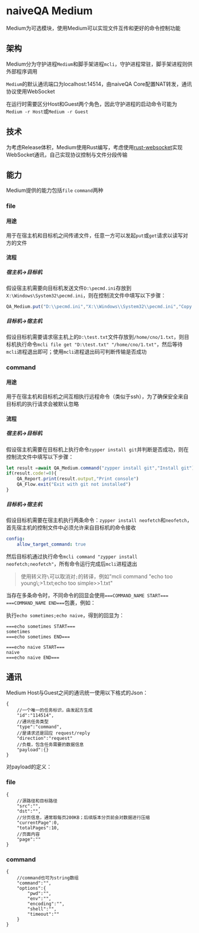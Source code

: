 # naiveQA Medium
Medium为可选模块，使用Medium可以实现文件互传和更好的命令控制功能
## 架构
Medium分为守护进程`Medium`和脚手架进程`mcli`，守护进程常驻，脚手架进程则供外部程序调用

`Medium`的默认通讯端口为localhost:14514，由naiveQA Core配置NAT转发，通讯协议使用WebSocket

在运行时需要区分Host和Guest两个角色，因此守护进程的启动命令可能为`Medium -r Host`或`Medium -r Guest`
## 技术
为考虑Release体积，Medium使用Rust编写，考虑使用[rust-websocket](https://crates.io/crates/websocket)实现WebSocket通讯，自己实现协议控制与文件分段传输
## 能力
Medium提供的能力包括`file` `command`两种
### file
#### 用途
用于在宿主机和目标机之间传递文件，任意一方可以发起`put`或`get`请求以读写对方的文件
#### 流程
##### 宿主机->目标机
假设宿主机需要向目标机发送文件`D:\pecmd.ini`存放到`X:\Windows\System32\pecmd.ini`，则在控制流文件中填写以下步骤：
```typescript
QA_Medium.put("D:\\pecmd.ini","X:\\Windows\\System32\\pecmd.ini","Copy pecmd.ini")
```
##### 目标机->宿主机
假设目标机需要请求宿主机上的`D:\test.txt`文件存放到`/home/cno/1.txt`，则目标机执行命令`mcli file get "D:\test.txt" "/home/cno/1.txt"`，然后等待`mcli`进程退出即可；使用`mcli`进程退出码可判断传输是否成功
### command
#### 用途
用于在宿主机和目标机之间互相执行远程命令（类似于ssh），为了确保安全来自目标机的执行请求会被默认忽略
#### 流程
##### 宿主机->目标机
假设宿主机需要在目标机上执行命令`zypper install git`并判断是否成功，则在控制流文件中填写以下步骤：

```typescript
let result =await QA_Medium.command("zypper install git","Install git")
if(result.code!=0){
    QA_Report.print(result.output,"Print console")
    QA_Flow.exit("Exit with git not installed")
}
```
##### 目标机->宿主机
假设目标机需要在宿主机执行两条命令：`zypper install neofetch`和`neofetch`，首先宿主机的控制文件中必须允许来自目标机的命令接收
```yaml
config:
    allow_target_command: true
```
然后目标机通过执行命令`mcli command "zypper install neofetch;neofetch"`，所有命令运行完成后`mcli`进程退出

>使用转义符`\`可以取消对`;`的转译，例如"mcli command "echo too young\\;>1.txt;echo too simple>>1.txt"

当存在多条命令时，不同命令的回显会使用`===COMMAND_NAME START===` `===COMMAND_NAME END===`包裹，例如：

执行`echo sometimes;echo naive`，得到的回显为：
```
===echo sometimes START===
sometimes
===echo sometimes END===

===echo naive START===
naive
===echo naive END===
```

## 通讯
Medium Host与Guest之间的通讯统一使用以下格式的Json：
```jsonc
{
    //一个唯一的任务标识，由发起方生成
    "id":"114514",
    //通讯任务类型
    "type":"command",
    //是请求还是回应 request/reply
    "direction":"request"
    //负载，包含任务需要的数据信息
    "payload":{}
}
```
对payload的定义：
### file
```jsonc
{
    //源路径和目标路径
    "src":"",
    "dst":"",
    //分页信息，通常取每页200KB；后续版本分页前会对数据进行压缩
    "currentPage":0,
    "totalPages":10,
    //页面内容
    "page":""
}
```
### command
```jsonc
{
    //command也可为string数组
    "command":"",
    "options":{
        "pwd":"",
        "env":"",
        "encoding":"",
        "shell":"",
        "timeout":""
    }
}
```